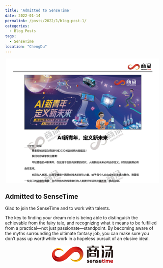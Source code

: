 ```yaml
---
title: 'Admitted to SenseTime'
date: 2022-01-14
permalink: /posts/2022/1/blog-post-1/
categories:
  - Blog Posts
tags:
  - SenseTime
location: "ChengDu"
---
```

<div align = 'center'>
<img src='/images/Sensetime_offer.png' width = "500" >
</div>

## Admitted to SenseTime
Glad to join the SenseTime and to work with talents.  

The key to finding your dream role is being able to distinguish the achievable from the fairy tale, and recognizing what it means to be fulfilled from a practical—not just passionate—standpoint. By becoming aware of the myths surrounding the ultimate fantasy job, you can make sure you don’t pass up worthwhile work in a hopeless pursuit of an elusive ideal.

<div align = 'center'>
<img src='/images/sensetime_logo.png' width = "200" >
</div>

